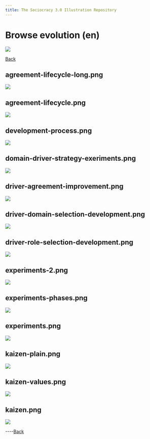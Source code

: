 ```yaml
---
title: The Sociocracy 3.0 Illustration Repository
---
```


# Browse evolution (en)

![](/img/en-48px.png)

[Back](index-en.html)

## agreement-lifecycle-long.png

[![](/img/en/evolution/agreement-lifecycle-long.png)](/img/en/evolution/agreement-lifecycle-long.png)

## agreement-lifecycle.png

[![](/img/en/evolution/agreement-lifecycle.png)](/img/en/evolution/agreement-lifecycle.png)

## development-process.png

[![](/img/en/evolution/development-process.png)](/img/en/evolution/development-process.png)

## domain-driver-strategy-exeriments.png

[![](/img/en/evolution/domain-driver-strategy-exeriments.png)](/img/en/evolution/domain-driver-strategy-exeriments.png)

## driver-agreement-improvement.png

[![](/img/en/evolution/driver-agreement-improvement.png)](/img/en/evolution/driver-agreement-improvement.png)

## driver-domain-selection-development.png

[![](/img/en/evolution/driver-domain-selection-development.png)](/img/en/evolution/driver-domain-selection-development.png)

## driver-role-selection-development.png

[![](/img/en/evolution/driver-role-selection-development.png)](/img/en/evolution/driver-role-selection-development.png)

## experiments-2.png

[![](/img/en/evolution/experiments-2.png)](/img/en/evolution/experiments-2.png)

## experiments-phases.png

[![](/img/en/evolution/experiments-phases.png)](/img/en/evolution/experiments-phases.png)

## experiments.png

[![](/img/en/evolution/experiments.png)](/img/en/evolution/experiments.png)

## kaizen-plain.png

[![](/img/en/evolution/kaizen-plain.png)](/img/en/evolution/kaizen-plain.png)

## kaizen-values.png

[![](/img/en/evolution/kaizen-values.png)](/img/en/evolution/kaizen-values.png)

## kaizen.png

[![](/img/en/evolution/kaizen.png)](/img/en/evolution/kaizen.png)

----[Back](index-en.html)
